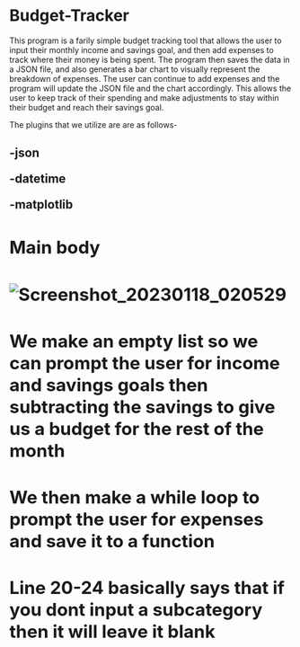 # Budget-Tracker
This program is a farily simple budget tracking tool that allows the user to input their monthly income and savings goal, and then add expenses to track where their money is being spent. The program then saves the data in a JSON file, and also generates a bar chart to visually represent the breakdown of expenses. The user can continue to add expenses and the program will update the JSON file and the chart accordingly. This allows the user to keep track of their spending and make adjustments to stay within their budget and reach their savings goal.

The plugins that we utilize are are as follows- <h2>
  
<b>-json<b>
  
<b>-datetime<b>
  
<b>-matplotlib<b>

<h2> Main body<h2>

  ![Screenshot_20230118_020529](https://user-images.githubusercontent.com/112616414/213122673-a1ff76f1-8c79-4fd2-8b2f-87ae5e0af4d6.png)
 
 
<h2>We make an empty list so we can prompt the user for income and savings goals then subtracting the savings to give us a budget for the rest of the month<h2>
  
<h2>We then make a while loop to prompt the user for expenses and save it to a function
  
<h2>Line 20-24 basically says that if you dont input a subcategory then it will leave it blank
  
  
